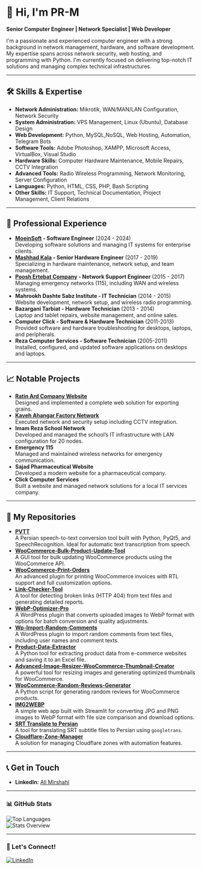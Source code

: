 # 👋 Hi, I'm PR-M

**Senior Computer Engineer | Network Specialist | Web Developer**

I'm a passionate and experienced computer engineer with a strong background in network management, hardware, and software development. My expertise spans across network security, web hosting, and programming with Python. I'm currently focused on delivering top-notch IT solutions and managing complex technical infrastructures.

---

## 🛠 Skills & Expertise
- **Network Administration:** Mikrotik, WAN/MAN/LAN Configuration, Network Security
- **System Administration:** VPS Management, Linux (Ubuntu), Database Design
- **Web Development:** Python, MySQL,NoSQL, Web Hosting, Automation, Telegram Bots
- **Software Tools:** Adobe Photoshop, XAMPP, Microsoft Access, VirtualBox, Visual Studio
- **Hardware Skills:** Computer Hardware Maintenance, Mobile Repairs, CCTV Integration
- **Advanced Tools:** Radio Wireless Programming, Network Monitoring, Server Configuration
- **Languages:** Python, HTML, CSS, PHP, Bash Scripting
- **Other Skills:** IT Support, Technical Documentation, Project Management, Client Relations

---

## 💼 Professional Experience
- **[MoeinSoft](https://moeinsoft.com/) - Software Engineer** (2024 - 2024)  
  Developing software solutions and managing IT systems for enterprise clients.
- **[Mashhad Kala](https://mashadkala.com/) - Senior Hardware Engineer** (2017 - 2019)  
  Specializing in hardware maintenance, network setup, and team management.
- **[Poosh Ertebat Company](https://rasmio.com/company/10380299882/direct/) - Network Support Engineer** (2015 - 2017)  
  Managing emergency networks (115), including WAN and wireless systems.
- **Mahrookh Dashte Sabz Institute - IT Technician** (2014 - 2015)  
  Website development, network setup, and wireless radio programming.
- **Bazargani Tarbiat - Hardware Technician** (2013 - 2014)  
  Laptop and tablet repairs, website management, and online sales.
- **Computer Click - Software & Hardware Technician** (2011-2013)  
  Provided software and hardware troubleshooting for desktops, laptops, and peripherals.
- **Reza Computer Services - Software Technician** (2005-2011)  
  Installed, configured, and updated software applications on desktops and laptops.  
---

## 📈 Notable Projects
- **[Ratin Ard Company Website](http://ratinard.com)**  
  Designed and implemented a complete web solution for exporting grains.  
- **[Kaveh Ahangar Factory Network](https://gsksite.com)**  
  Executed network and security setup including CCTV integration.  
- **Imam Reza School Network**  
  Developed and managed the school’s IT infrastructure with LAN configuration for 20 nodes.  
- **Emergency 115**  
  Managed and maintained wireless networks for emergency communication.  
- **Sajad Pharmaceutical Website**  
  Developed a modern website for a pharmaceutical company.  
- **Click Computer Services**  
  Built a website and managed network solutions for a local IT services company.

---

## 📂 My Repositories

- [**PVTT**](https://github.com/Scary-technologies/PVTT)  
  A Persian speech-to-text conversion tool built with Python, PyQt5, and SpeechRecognition. Ideal for automatic text transcription from speech.  
- [**WooCommerce-Bulk-Product-Update-Tool**](https://github.com/Scary-technologies/WooCommerce-Bulk-Product-Update-Tool)  
  A GUI tool for bulk updating WooCommerce products using the WooCommerce API.  
- [**WooCommerce-Print-Orders**](https://github.com/Scary-technologies/WooCommerce-Print-Orders)  
  An advanced plugin for printing WooCommerce invoices with RTL support and full customization options.  
- [**Link-Checker-Tool**](https://github.com/Scary-technologies/Link-Checker-Tool)  
  A tool for detecting broken links (HTTP 404) from text files and generating detailed reports.  
- [**WebP-Optimizer-Pro**](https://github.com/Scary-technologies/WebP-Optimizer-Pro)  
  A WordPress plugin that converts uploaded images to WebP format with options for batch conversion and quality adjustments.  
- [**Wp-Import-Random-Comments**](https://github.com/Scary-technologies/Wp-Import-Random-Comments)  
  A WordPress plugin to import random comments from text files, including user names and comment texts.  
- [**Product-Data-Extractor**](https://github.com/Scary-technologies/Product-Data-Extractor)  
  A Python tool for extracting product data from e-commerce websites and saving it to an Excel file.  
- [**Advanced-Image-Resizer-WooCommerce-Thumbnail-Creator**](https://github.com/Scary-technologies/Advanced-Image-Resizer-WooCommerce-Thumbnail-Creator)  
  A powerful tool for resizing images and generating optimized thumbnails for WooCommerce.  
- [**WooCommerce-Random-Reviews-Generator**](https://github.com/Scary-technologies/WooCommerce-Random-Reviews-Generator)  
  A Python script for generating random reviews for WooCommerce products.  
- [**IMG2WEBP**](https://github.com/Scary-technologies/IMG2WEBP)  
  A simple web app built with Streamlit for converting JPG and PNG images to WebP format with file size comparison and download options.  
- [**SRT Translate to Persian**](https://github.com/Scary-technologies/srt_translate_to_persian)  
  A tool for translating SRT subtitle files to Persian using `googletrans`.  
- [**Cloudflare-Zone-Manager**](https://github.com/Scary-technologies/Cloudflare-Zone-Manager)  
  A solution for managing Cloudflare zones with automation features.  



---

## 📞 Get in Touch
- **LinkedIn:** [Ali Mirshahi](https://www.linkedin.com/in/ali-mirshahi-507948248)

---

### 📊 GitHub Stats
![Top Languages](https://github-readme-stats.vercel.app/api/top-langs/?username=Scary-technologies&layout=compact&theme=radical)  
![Stats Overview](https://github-profile-summary-cards.vercel.app/api/cards/profile-details?username=Scary-technologies&theme=radical)

---

### 🔗 Let's Connect!
[![LinkedIn](https://img.shields.io/badge/LinkedIn-Connect-blue)](https://www.linkedin.com/in/ali-mirshahi-507948248)



